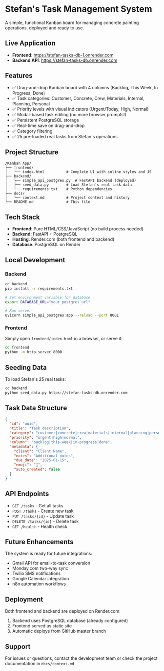 # Stefan's Task Management System

A simple, functional Kanban board for managing concrete painting operations, deployed and ready to use.

## Live Application

- **Frontend**: https://stefan-tasks-db-1.onrender.com
- **Backend API**: https://stefan-tasks-db.onrender.com

## Features

- ✅ Drag-and-drop Kanban board with 4 columns (Backlog, This Week, In Progress, Done)
- ✅ Task categories: Customer, Concrete, Crew, Materials, Internal, Planning, Personal
- ✅ Priority levels with visual indicators (Urgent/Today, High, Normal)
- ✅ Modal-based task editing (no more browser prompts!)
- ✅ Persistent PostgreSQL storage
- ✅ Real-time save on drag-and-drop
- ✅ Category filtering
- ✅ 25 pre-loaded real tasks from Stefan's operations

## Project Structure

```
/Kanban App/
├── frontend/
│   └── index.html          # Complete UI with inline styles and JS
├── backend/
│   ├── simple_api_postgres.py  # FastAPI backend (deployed)
│   ├── seed_data.py        # Load Stefan's real task data
│   └── requirements.txt    # Python dependencies
├── docs/
│   └── context.md          # Project context and history
└── README.md               # This file
```

## Tech Stack

- **Frontend**: Pure HTML/CSS/JavaScript (no build process needed)
- **Backend**: FastAPI + PostgreSQL
- **Hosting**: Render.com (both frontend and backend)
- **Database**: PostgreSQL on Render

## Local Development

### Backend
```bash
cd backend
pip install -r requirements.txt

# Set environment variable for database
export DATABASE_URL="your_postgres_url"

# Run server
uvicorn simple_api_postgres:app --reload --port 8001
```

### Frontend
Simply open `frontend/index.html` in a browser, or serve it:
```bash
cd frontend
python -m http.server 8000
```

## Seeding Data

To load Stefan's 25 real tasks:
```bash
cd backend
python seed_data.py https://stefan-tasks-db.onrender.com
```

## Task Data Structure

```json
{
  "id": "uuid",
  "title": "Task description",
  "category": "customer|concrete|crew|materials|internal|planning|personal",
  "priority": "urgent|high|normal",
  "column": "backlog|this-week|in-progress|done",
  "metadata": {
    "client": "Client Name",
    "notes": "Additional notes",
    "due_date": "2025-01-15",
    "emoji": "📌",
    "auto_created": false
  }
}
```

## API Endpoints

- `GET /tasks` - Get all tasks
- `POST /tasks` - Create new task
- `PUT /tasks/{id}` - Update task
- `DELETE /tasks/{id}` - Delete task
- `GET /health` - Health check

## Future Enhancements

The system is ready for future integrations:
- Gmail API for email-to-task conversion
- Monday.com two-way sync
- Twilio SMS notifications
- Google Calendar integration
- n8n automation workflows

## Deployment

Both frontend and backend are deployed on Render.com:
1. Backend uses PostgreSQL database (already configured)
2. Frontend served as static site
3. Automatic deploys from GitHub master branch

## Support

For issues or questions, contact the development team or check the project documentation in `docs/context.md`